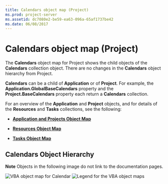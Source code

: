 ```yaml
---
title: Calendars object map (Project)
ms.prod: project-server
ms.assetid: dc7080e2-be59-ea63-096a-65af1737be42
ms.date: 06/08/2017
---
```



# Calendars object map (Project)

The **Calendars** object map for Project shows the child objects of the **Calendars** collection object. There are no changes in the **Calendars** object hierarchy from Project.

 **Calendars** can be a child of **Application** or of **Project**. For example, the **Application.GlobalBaseCalendars** property and the **Project.BaseCalendars** property each return a **Calendars** collection.

For an overview of the **Application** and **Project** objects, and for details of the **Resources** and **Tasks** collections, see the following:


- **[Application and Projects Object Map](application-and-projects-object-map-project.md)**
    
- **[Resources Object Map](resources-object-map-project.md)**
    
- **[Tasks Object Map](tasks-object-map-project.md)**
    

## Calendars Object Hierarchy


 **Note**  Objects in the following image do not link to the documentation pages.


![VBA object map for Calendar](images/c9afe0e4-c832-47d0-9fe8-0fc85a180e6b.jpg)
![Legend for the VBA object maps](images/ff3d756d-0d45-4140-bab4-e84faed9fdbd.gif)


